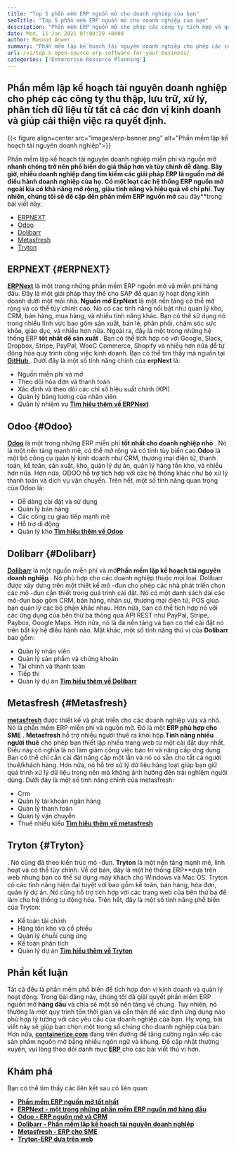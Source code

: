 ```yaml
---
title: "Top 5 phần mềm ERP nguồn mở cho doanh nghiệp của bạn" 
seoTitle: "Top 5 phần mềm ERP nguồn mở cho doanh nghiệp của bạn" 
description: "Phần mềm ERP nguồn mở cho phép các công ty tích hợp và quản lý tất cả các đơn vị kinh doanh từ một bộ duy nhất theo cách hiệu quả về chi phí." 
date: Mon, 11 Jan 2021 07:00:29 +0000
author: Masood Anwer
summary: "Phần mềm lập kế hoạch tài nguyên doanh nghiệp cho phép các công ty thu thập, lưu trữ, xử lý, phân tích dữ liệu từ tất cả các đơn vị kinh doanh và giúp cải thiện việc ra quyết định." 
url: /vi/top-5-open-source-erp-software-for-your-business/
categories: ['Enterprise Resource Planning']
---
```


## Phần mềm lập kế hoạch tài nguyên doanh nghiệp cho phép các công ty thu thập, lưu trữ, xử lý, phân tích dữ liệu từ tất cả các đơn vị kinh doanh và giúp cải thiện việc ra quyết định.

{{< figure align=center src="images/erp-banner.png" alt="Phần mềm lập kế hoạch tài nguyên doanh nghiệp">}}

Phần mềm lập kế hoạch tài nguyên doanh nghiệp miễn phí và nguồn mở **nhanh chóng trở nên phổ biến do giá thấp hơn và tùy chỉnh dễ dàng. Bây giờ, nhiều doanh nghiệp đang tìm kiếm các giải pháp ERP là nguồn mở để điều hành doanh nghiệp của họ. Có một loạt các hệ thống ERP nguồn mở ngoài kia có khả năng mở rộng, giàu tính năng và hiệu quả về chi phí. Tuy nhiên, chúng tôi sẽ đề cập đến phần mềm ERP nguồn mở** sau đây**trong bài viết này.
  * [ERPNEXT][1]
  * [Odoo][2]
  * [Dolibarr][3]
  * [Metasfresh][4]
  * [Tryton][5]

## ERPNEXT {#ERPNEXT}

[ **ERPNext**][6] là một trong những phần mềm ERP nguồn mở và miễn phí hàng đầu. Đây là một giải pháp thay thế cho SAP để quản lý hoạt động kinh doanh dưới một mái nhà. **Nguồn mở ErpNext** là một nền tảng có thể mở rộng và có thể tùy chỉnh cao. Nó có các tính năng nổi bật như quản lý kho, CRM, bán hàng, mua hàng, và nhiều tính năng khác. Bạn có thể sử dụng nó trong nhiều lĩnh vực bao gồm sản xuất, bán lẻ, phân phối, chăm sóc sức khỏe, giáo dục, và nhiều hơn nữa. Ngoài ra, đây là một trong những hệ thống ERP **tốt nhất để sản xuất** . Bạn có thể tích hợp nó với Google, Slack, Dropbox, Stripe, PayPal, WooC Commerce, Shopify và nhiều hơn nữa để tự động hóa quy trình công việc kinh doanh. Bạn có thể tìm thấy mã nguồn tại [**GitHub** ][7].
Dưới đây là một số tính năng chính của **erpNext** là:
  * Nguồn miễn phí và mở
  * Theo dõi hóa đơn và thanh toán
  * Xác định và theo dõi các chỉ số hiệu suất chính (KPI)
  * Quản lý bảng lương của nhân viên
  * Quản lý nhiệm vụ
[ **Tìm hiểu thêm về ERPNext** ][8]

## Odoo {#Odoo}

[ **Odoo**][9] là một trong những ERP miễn phí **tốt nhất cho doanh nghiệp nhỏ** . Nó là một nền tảng mạnh mẽ, có thể mở rộng và có tính tùy biến cao.**Odoo** là một bộ công cụ quản lý kinh doanh như CRM, thương mại điện tử, thanh toán, kế toán, sản xuất, kho, quản lý dự án, quản lý hàng tồn kho, và nhiều hơn nữa. Hơn nữa, ODOO hỗ trợ tích hợp với các hệ thống khác như bộ xử lý thanh toán và dịch vụ vận chuyển.
Trên hết, một số tính năng quan trọng của Odoo là:
  * Dễ dàng cài đặt và sử dụng
  * Quản lý bán hàng
  * Các công cụ giao tiếp mạnh mẽ
  * Hỗ trợ di động
  * Quản lý kho
[ **Tìm hiểu thêm về Odoo** ][10]

## Dolibarr {#Dolibarr}

[ **Dolibarr**][11] là một nguồn miễn phí và mở**Phần mềm lập kế hoạch tài nguyên doanh nghiệp** . Nó phù hợp cho các doanh nghiệp thuộc mọi loại. Dolibarr được xây dựng trên một thiết kế mô -đun cho phép các nhà phát triển chọn các mô -đun cần thiết trong quá trình cài đặt. Nó có một danh sách dài các mô-đun bao gồm CRM, bán hàng, nhân sự, thương mại điện tử, POS giúp bạn quản lý các bộ phận khác nhau. Hơn nữa, bạn có thể tích hợp nó với các ứng dụng của bên thứ ba thông qua API REST như PayPal, Stripe, Paybox, Google Maps. Hơn nữa, nó là đa nền tảng và bạn có thể cài đặt nó trên bất kỳ hệ điều hành nào.
Mặt khác, một số tính năng thú vị của **Dolibarr** bao gồm:
  * Quản lý nhân viên
  * Quản lý sản phẩm và chứng khoán
  * Tài chính và thanh toán
  * Tiếp thị
  * Quản lý dự án
[ **Tìm hiểu thêm về Dolibarr** ][12]

## Metasfresh {#Metasfresh}

[ **metasfresh**][13] được thiết kế và phát triển cho các doanh nghiệp vừa và nhỏ. Nó là phần mềm ERP miễn phí và nguồn mở. Đó là một **ERP phù hợp cho SME** . **Metasfresh** hỗ trợ nhiều người thuê ra khỏi hộp.**Tính năng nhiều người thuê** cho phép bạn thiết lập nhiều trang web từ một cài đặt duy nhất. Điều này có nghĩa là nó làm giảm công việc bảo trì và nâng cấp ứng dụng. Bạn có thể chỉ cần cài đặt nâng cấp một lần và nó có sẵn cho tất cả người thuê/khách hàng. Hơn nữa, nó hỗ trợ xử lý dữ liệu hàng loạt giúp bạn giữ quá trình xử lý dữ liệu trong nền mà không ảnh hưởng đến trải nghiệm người dùng.
Dưới đây là một số tính năng chính của metasfresh:
  * Crm
  * Quản lý tài khoản ngân hàng
  * Quản lý thanh toán
  * Quản lý vận chuyển
  * Thuê nhiều kiểu
[ **Tìm hiểu thêm về metasfresh** ][14]

## Tryton {#Tryton}

. Nó cũng đã theo kiến ​​trúc mô -đun. **Tryton** là một nền tảng mạnh mẽ, linh hoạt và có thể tùy chỉnh. Về cơ bản, đây là một hệ thống ERP**dựa trên web nhưng bạn có thể sử dụng máy khách cho Windows và Mac OS. Tryton có các tính năng hiện đại tuyệt vời bao gồm kế toán, bán hàng, hóa đơn, quản lý dự án. Nó cũng hỗ trợ tích hợp với các trang web của bên thứ ba để làm cho hệ thống tự động hóa.
Trên hết, đây là một số tính năng phổ biến của Tryton:
  * Kế toán tài chính
  * Hàng tồn kho và cổ phiếu
  * Quản lý chuỗi cung ứng
  * Kế toán phân tích
  * Quản lý dự án
[ **Tìm hiểu thêm về Tryton** ][16]

## Phần kết luận
Tất cả đều là phần mềm phổ biến để tích hợp đơn vị kinh doanh và quản lý hoạt động. Trong bài đăng này, chúng tôi đã giải quyết phần mềm ERP nguồn mở **hàng đầu** và chia sẻ một số nền tảng về chúng. Tuy nhiên, nó thường là một quy trình tốn thời gian và cẩn thận để xác định ứng dụng nào phù hợp lý tưởng với các yêu cầu của doanh nghiệp của bạn. Hy vọng, bài viết này sẽ giúp bạn chọn một trong số chúng cho doanh nghiệp của bạn.
Hơn nữa, [ **containerize.com**][17] đang trên đường để tăng cường ngăn xếp các sản phẩm nguồn mở bằng nhiều ngôn ngữ và khung. Để cập nhật thường xuyên, vui lòng theo dõi danh mục [**ERP** ][18] cho các bài viết thú vị hơn.

## Khám phá
Bạn có thể tìm thấy các liên kết sau có liên quan:
* [ **Phần mềm ERP nguồn mở tốt nhất** ][19]
* [ **ERPNext - một trong những phần mềm ERP nguồn mở hàng đầu** ][20]
* [ **Odoo - ERP nguồn mở và CRM** ][21]
* [ **Dolibarr - Phần mềm lập kế hoạch tài nguyên doanh nghiệp** ][12]
* [ **Metasfresh - ERP cho SME** ][14]
* [ **Tryton-ERP dựa trên web** ][16]



[1]: #ERPNext
[2]: #Odoo
[3]: #Dolibarr
[4]: #metasfresh
[5]: #Tryton
[6]: https://products.containerize.com/erp/erpnext/
[7]: https://github.com/frappe/erpnext
[8]: https://erpnext.com/
[9]: https://products.containerize.com/erp/odoo/
[10]: https://www.odoo.com
[11]: https://products.containerize.com/erp/dolibarr/
[12]: https://products.containerize.com/erp/dolibarr
[13]: https://products.containerize.com/erp/metasfresh/
[14]: https://products.containerize.com/erp/metasfresh
[15]: https://products.containerize.com/erp/tryton/
[16]: https://products.containerize.com/erp/tryton
[17]: https://containerize.com
[18]: https://blog.containerize.com/category/enterprise-resource-planning/
[19]: https://products.containerize.com/erp
[20]: https://products.containerize.com/erp/erpnext
[21]: https://products.containerize.com/erp/odoo
